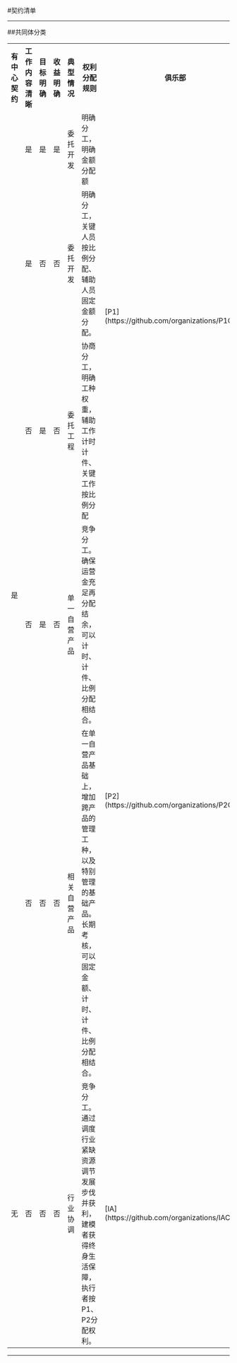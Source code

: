 #契约清单

---
##共同体分类
<table>
<tr><th>有中心契约</th><th>工作内容清晰</th><th>目标明确</th><th>收益明确</th><th>典型情况</th><th>权利分配规则</th><th>俱乐部</th><th>实例</th></tr>
<tr><td rowspan=5>是</td><td>是</td><td>是</td><td>是</td><td>委托开发</td><td>明确分工，明确金额分配额</td><td rowspan=3>[P1](https://github.com/organizations/P1Club)</td><td></td></tr>
<tr><td>是</td><td>否</td><td>否</td><td>委托开发</td><td>明确分工，关键人员按比例分配、辅助人员固定金额分配。</td><td></td></tr>
<tr><td>否</td><td>是</td><td>否</td><td>委托工程</td><td>协商分工，明确工种权重，辅助工作计时计件、关键工作按比例分配</td><td></td></tr>
<tr><td>否</td><td>是</td><td>否</td><td>单一自营产品</td><td>竞争分工。确保运营金充足再分配结余，可以计时、计件、比例分配相结合。</td><td rowspan=2>[P2](https://github.com/organizations/P2Club)</td><td>[食品安全项目](https://github.com/mistyworm/Food.Doc)</td></tr>
<tr><td>否</td><td>否</td><td>否</td><td>相关自营产品</td><td>在单一自营产品基础上，增加跨产品的管理工种，以及特别管理的基础产品。长期考核，可以固定金额、计时、计件、比例分配相结合。</td><td>[北京学门科技有限公司](https://github.com/xuemen/xuemen)</td></tr>
<tr><td>无</td><td>否</td><td>否</td><td>否</td><td>行业协调</td><td>竞争分工。通过调度行业紧缺资源调节发展步伐并获利，建模者获得终身生活保障，执行者按P1、P2分配权利。</td><td>[IA](https://github.com/organizations/IAClub)</td><td>coming...</td></tr>
</table>

---
